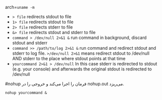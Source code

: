 arch=`uname -m`

* `> file` redirects stdout to file
* `1> file` redirects stdout to file
* `2> file` redirects stderr to file
* `&> file` redirects stdout and stderr to file
* `command > /dev/null 2>&1 &` run command in background, discard stdout and stderr
* `command >> /path/to/log 2>&1 &` run command and redirect stdout and stderr to log file. `>/dev/null 2>&1` means redirect stdout to /dev/null AND stderr to the place where stdout points at that time
* `yourcommand 2>&1 > /dev/null` In this case stderr is redirected to stdout (e.g. your console) and afterwards the original stdout is redirected to /dev/null

#nohup
فرمان را اجرا می‌کند و خروجی را در nohup.out می‌ریزد.

```
nohup yourcommand &
```
